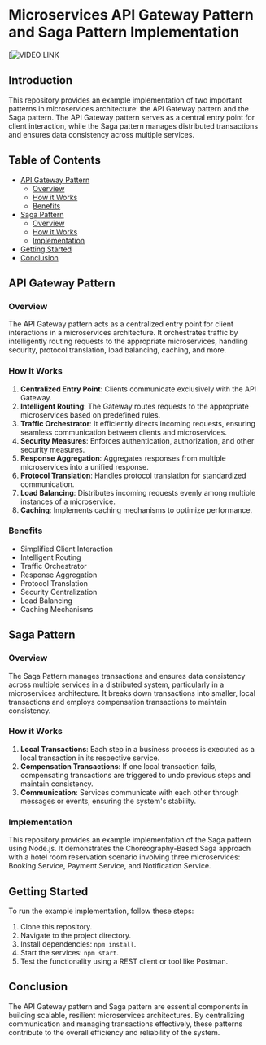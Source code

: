 # Microservices API Gateway Pattern and Saga Pattern Implementation
[![VIDEO LINK](https://drive.google.com/file/d/1lfHriZiuc1myAxEXIv-L9Z6E3-xUxzUB/view?usp=sharing)
## Introduction

This repository provides an example implementation of two important patterns in microservices architecture: the API Gateway pattern and the Saga pattern. The API Gateway pattern serves as a central entry point for client interaction, while the Saga pattern manages distributed transactions and ensures data consistency across multiple services.

## Table of Contents

- [API Gateway Pattern](#api-gateway-pattern)
  - [Overview](#overview)
  - [How it Works](#how-it-works)
  - [Benefits](#benefits)
- [Saga Pattern](#saga-pattern)
  - [Overview](#overview-1)
  - [How it Works](#how-it-works-1)
  - [Implementation](#implementation)
- [Getting Started](#getting-started)
- [Conclusion](#conclusion)

## API Gateway Pattern

### Overview

The API Gateway pattern acts as a centralized entry point for client interactions in a microservices architecture. It orchestrates traffic by intelligently routing requests to the appropriate microservices, handling security, protocol translation, load balancing, caching, and more.

### How it Works

1. **Centralized Entry Point**: Clients communicate exclusively with the API Gateway.
2. **Intelligent Routing**: The Gateway routes requests to the appropriate microservices based on predefined rules.
3. **Traffic Orchestrator**: It efficiently directs incoming requests, ensuring seamless communication between clients and microservices.
4. **Security Measures**: Enforces authentication, authorization, and other security measures.
5. **Response Aggregation**: Aggregates responses from multiple microservices into a unified response.
6. **Protocol Translation**: Handles protocol translation for standardized communication.
7. **Load Balancing**: Distributes incoming requests evenly among multiple instances of a microservice.
8. **Caching**: Implements caching mechanisms to optimize performance.

### Benefits

- Simplified Client Interaction
- Intelligent Routing
- Traffic Orchestrator
- Response Aggregation
- Protocol Translation
- Security Centralization
- Load Balancing
- Caching Mechanisms

## Saga Pattern

### Overview

The Saga Pattern manages transactions and ensures data consistency across multiple services in a distributed system, particularly in a microservices architecture. It breaks down transactions into smaller, local transactions and employs compensation transactions to maintain consistency.

### How it Works

1. **Local Transactions**: Each step in a business process is executed as a local transaction in its respective service.
2. **Compensation Transactions**: If one local transaction fails, compensating transactions are triggered to undo previous steps and maintain consistency.
3. **Communication**: Services communicate with each other through messages or events, ensuring the system's stability.

### Implementation

This repository provides an example implementation of the Saga pattern using Node.js. It demonstrates the Choreography-Based Saga approach with a hotel room reservation scenario involving three microservices: Booking Service, Payment Service, and Notification Service.

## Getting Started

To run the example implementation, follow these steps:

1. Clone this repository.
2. Navigate to the project directory.
3. Install dependencies: `npm install`.
4. Start the services: `npm start`.
5. Test the functionality using a REST client or tool like Postman.

## Conclusion

The API Gateway pattern and Saga pattern are essential components in building scalable, resilient microservices architectures. By centralizing communication and managing transactions effectively, these patterns contribute to the overall efficiency and reliability of the system.
